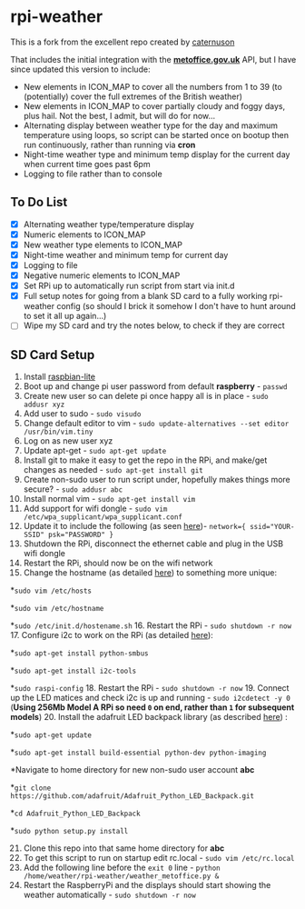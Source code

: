 # rpi-weather
This is a fork from the excellent repo created by [caternuson](https://github.com/caternuson/rpi-weather)

That includes the initial integration with the [**metoffice.gov.uk**](http://www.metoffice.gov.uk/datapoint) API, but I have since updated this version to include:
* New elements in ICON_MAP to cover all the numbers from 1 to 39 (to (potentially) cover the full extremes of the British weather)
* New elements in ICON_MAP to cover partially cloudy and foggy days, plus hail.  Not the best, I admit, but will do for now...
* Alternating display between weather type for the day and maximum temperature using loops, so script can be started once on bootup then run continuously, rather than running via **cron**
* Night-time weather type and minimum temp display for the current day when current time goes past 6pm
* Logging to file rather than to console
 

## To Do List
- [X] Alternating weather type/temperature display
- [X] Numeric elements to ICON_MAP
- [X] New weather type elements to ICON_MAP
- [X] Night-time weather and minimum temp for current day
- [X] Logging to file
- [X] Negative numeric elements to ICON_MAP
- [X] Set RPi up to automatically run script from start via init.d
- [X] Full setup notes for going from a blank SD card to a fully working rpi-weather config (so should I brick it somehow I don't have to hunt around to set it all up again...)
- [ ] Wipe my SD card and try the notes below, to check if they are correct

## SD Card Setup
1. Install [raspbian-lite](https://www.raspberrypi.org/downloads/raspbian)
2. Boot up and change pi user password from default **raspberry** - ```passwd```
3. Create new user so can delete pi once happy all is in place - ```sudo addusr xyz```
4. Add user to sudo - ```sudo visudo```
5. Change default editor to vim - ```sudo update-alternatives --set editor /usr/bin/vim.tiny```
6. Log on as new user xyz
7. Update apt-get - ```sudo apt-get update```
8. Install git to make it easy to get the repo in the RPi, and make/get changes as needed - ```sudo apt-get install git```
9. Create non-sudo user to run script under, hopefully makes things more secure? - ```sudo addusr abc```
10. Install normal vim - ```sudo apt-get install vim```
11. Add support for wifi dongle - ```sudo vim /etc/wpa_supplicant/wpa_supplicant.conf```
12. Update it to include the following (as seen [here](https://cdn.shopify.com/s/files/1/0176/3274/files/blog_pi_wifi_commands.png?6605))- ```network={
    ssid="YOUR-SSID"
    psk="PASSWORD"
}```
13. Shutdown the RPi, disconnect the ethernet cable and plug in the USB wifi dongle
14. Restart the RPi, should now be on the wifi network
15. Change the hostname (as detailed [here](http://www.howtogeek.com/167195/how-to-change-your-raspberry-pi-or-other-linux-devices-hostname)) to something more unique:

  *```sudo vim /etc/hosts```
  
  *```sudo vim /etc/hostname```
  
  *```sudo /etc/init.d/hostename.sh```
16. Restart the RPi - ```sudo shutdown -r now```
17. Configure i2c to work on the RPi (as detailed [here](https://learn.adafruit.com/adafruits-raspberry-pi-lesson-4-gpio-setup/configuring-i2c)):

  *```sudo apt-get install python-smbus```
  
  *```sudo apt-get install i2c-tools```
  
  *```sudo raspi-config```
18. Restart the RPi - ```sudo shutdown -r now```
19. Connect up the LED matices and check i2c is up and running - ```sudo i2cdetect -y 0``` (**Using 256Mb Model A RPi so need ```0``` on end, rather than ```1``` for subsequent models**)
20. Install the adafruit LED backpack library (as described [here](https://learn.adafruit.com/led-backpack-displays-on-raspberry-pi-and-beaglebone-black/usage)) :

  *```sudo apt-get update```
  
  *```sudo apt-get install build-essential python-dev python-imaging```
  
  *Navigate to home directory for new non-sudo user account **abc**
  
  *```git clone https://github.com/adafruit/Adafruit_Python_LED_Backpack.git```
  
  *```cd Adafruit_Python_LED_Backpack```
  
  *```sudo python setup.py install```
  
  21. Clone this repo into that same home directory for **abc**
  22. To get this script to run on startup edit rc.local - ```sudo vim /etc/rc.local```
  23. Add the following line before the ```exit 0``` line - ```python /home/weather/rpi-weather/weather_metoffice.py &```
  24. Restart the RaspberryPi and the displays should start showing the weather automatically - ```sudo shutdown -r now```
  